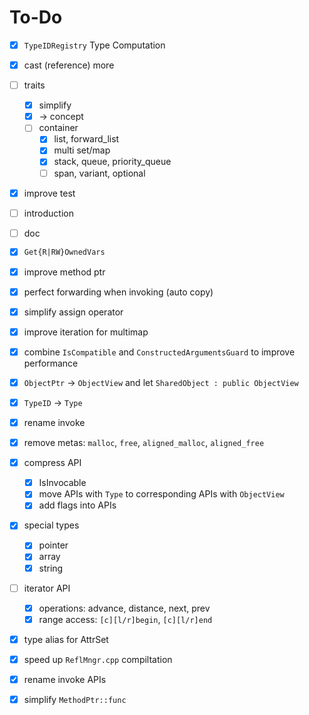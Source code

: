 # To-Do

- [x] `TypeIDRegistry` Type Computation
- [x] cast (reference) more
- [ ] traits
  - [x] simplify
  - [x]  -> concept
  - [ ] container
    - [x] list, forward_list
    - [x] multi set/map
    - [x] stack, queue, priority_queue
    - [ ] span, variant, optional
- [x] improve test
- [ ] introduction
- [ ] doc
- [x] `Get{R|RW}OwnedVars` 
- [x] improve method ptr
- [x] perfect forwarding when invoking (auto copy)
- [x] simplify assign operator
- [x] improve iteration for multimap
- [x] combine `IsCompatible` and `ConstructedArgumentsGuard` to improve performance
- [x] `ObjectPtr` -> `ObjectView` and let `SharedObject : public ObjectView` 
- [x] `TypeID` -> `Type` 
- [x] rename invoke
- [x] remove metas: `malloc`, `free`, `aligned_malloc`, `aligned_free` 
- [x] compress API
  - [x] IsInvocable
  - [x] move APIs with `Type` to corresponding APIs with `ObjectView` 
  - [x] add flags into APIs
- [x] special types
  - [x] pointer
  - [x] array
  - [x] string
- [ ] iterator API
  - [x] operations: advance, distance, next, prev
  - [x] range access: `[c][l/r]begin`, `[c][l/r]end` 
- [x] type alias for AttrSet
- [x] speed up `ReflMngr.cpp` compiltation
- [x] rename invoke APIs
- [x] simplify `MethodPtr::func` 

